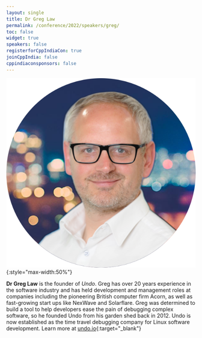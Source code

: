 ```yaml
---
layout: single
title: Dr Greg Law
permalink: /conference/2022/speakers/greg/
toc: false
widget: true
speakers: false
registerforCppIndiaCon: true
joinCppIndia: false
cppindiaconsponsors: false
---
```


![Dr Greg Law](/conference/2022/graphics/greg.png "Dr Greg Law"){:style="max-width:50%"}

**Dr Greg Law** is the founder of *Undo*. Greg has over 20 years experience in the software industry and has held development and management roles at companies including the pioneering British computer firm Acorn, as well as fast-growing start ups like NexWave and Solarflare. Greg was determined to build a tool to help developers ease the pain of debugging complex software, so he founded Undo from his garden shed back in 2012. Undo is now established as the time travel debugging company for Linux software development. Learn more at [undo.io](http://undo.io/){:target="_blank"}
